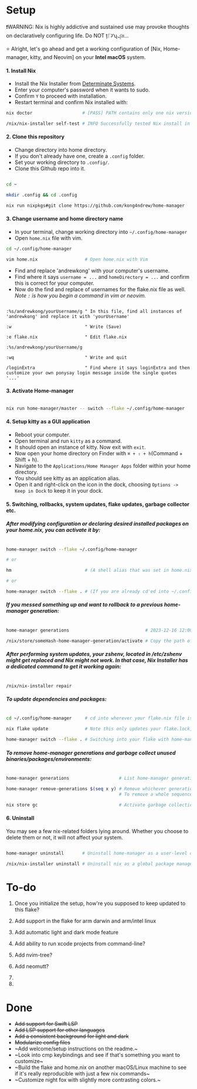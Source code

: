 # Setup

❗WARNING: Nix is highly addictive and sustained use may provoke thoughts on declaratively configuring life. Do NOT țᚴꃢʯؼย...<br><br>
⭐ Alright, let's go ahead and get a working configuration of [Nix, Home-manager, kitty, and Neovim] on your **Intel macOS** system.

#### 1. Install Nix

- Install the Nix Installer from [Determinate Systems](https://https://zero-to-nix.com/start/install).<br>
- Enter your computer's password when it wants to sudo.<br>
- Confirm `Y` to proceed with installation.<br>
- Restart terminal and confirm Nix installed with:<br>

```bash
nix doctor                   # [PASS] PATH contains only one nix version...

/nix/nix-installer self-test # INFO Successfully tested Nix install in all discovered shells. shells=["sh", "bash", "zsh"]
```

#### 2. Clone this repository

- Change directory into home directory.<br>
- If you don't already have one, create a `.config` folder.<br>
- Set your working directory to `.config/`.<br>
- Clone this Github repo into it.

```bash

cd ~

mkdir .config && cd .config

nix run nixpkgs#git clone https://github.com/kong4ndrew/home-manager

```

#### 3. Change username and home directory name

- In your terminal, change working directory into `~/.config/home-manager`<br>
- Open `home.nix` file with vim.<br>

```bash
cd ~/.config/home-manager

vim home.nix                  # Open home.nix with Vim

```

- Find and replace 'andrewkong' with your computer's username.<br>
- Find where it says `username = ...` and `homeDirectory = ...` and confirm this is correct for your computer.<br>
- Now do the find and replace of usernames for the flake.nix file as well.<br>
*Note `:` is how you begin a command in vim or neovim.*

```vim

:%s/andrewkong/yourUsername/g " In this file, find all instances of 'andrewkong' and replace it with 'yourUsername'

:w                            " Write (Save)

:e flake.nix                  " Edit flake.nix

:%s/andrewkong/yourUsername/g 

:wq                           " Write and quit

/loginExtra                   " Find where it says loginExtra and then customize your own ponysay login message inside the single quotes '...'

```

#### 3. Activate Home-manager

```bash

nix run home-manager/master -- switch --flake ~/.config/home-manager

```

#### 4. Setup kitty as a GUI application

- Reboot your computer.<br>
- Open terminal and run `kitty` as a command.<br>
- It should open an instance of kitty. Now exit with `exit`.<br>
- Now open your home directory on Finder with `⌘ + ⇧ + h`(Command + Shift + h).<br>
- Navigate to the `Applications/Home Manager Apps` folder within your home directory.<br>
- You should see kitty as an application alias.<br>
- Open it and right-click on the icon in the dock, choosing `Options -> Keep in Dock` to keep it in your dock.

#### 5. Switching, rollbacks, system updates, flake updates, garbage collector etc.

##### After modifying configuration or declaring desired installed packages on your home.nix, you can activate it by:

```bash

home-manager switch --flake ~/.config/home-manager

# or

hm                            # (A shell alias that was set in home.nix)

# or 

home-manager switch --flake . # (If you are already cd'ed into ~/.config/home-manager)

```


##### If you messed something up and want to rollback to a previous home-manager generation:

```bash

home-manager generations                             # 2023-12-16 12:00 : id 1 --> /nix/store/someHash-home-manager-generation

/nix/store/someHash-home-manager-generation/activate # Copy the path of the generation you want to rollback to and append 'activate'.

```

##### After performing system updates, your zshenv, located in /etc/zshenv might get replaced and Nix might not work. In that case, Nix Installer has a dedicated command to get it working again: 

```bash

/nix/nix-installer repair

```
##### To update dependencies and packages:

```bash

cd ~/.config/home-manager     # cd into wherever your flake.nix file is

nix flake update              # Note this only updates your flake.lock, but will NOT activate it

home-manager switch --flake . # Switching into your flake with home-manager will activate it

```
##### To remove home-manager generations and garbage collect unused binaries/packages/environments:

```bash

home-manager generations                   # List home-manager generations

home-manager remove-generations $(seq x y) # Remove whichever generations you want. 
                                           # To remove a whole sequence of generations from 'x' to 'y', replace x and y to select desired range.

nix store gc                               # Activate garbage collection on your current Nix store.

```


#### 6. Uninstall

You may see a few nix-related folders lying around. 
Whether you choose to delete them or not, it will not affect your system.

```bash

home-manager uninstall       # Uninstall home-manager as a user-level config/package manager

/nix/nix-installer uninstall # Uninstall nix as a global package manager

```

# To-do

1. Once you initialize the setup, how're you supposed to keep updated to this flake?

2. Add support in the flake for arm darwin and arm/intel linux

3. Add automatic light and dark mode feature

5. Add ability to run xcode projects from command-line?

7. Add nvim-tree?
  
4. Add neomutt?

6. 

8. 

# Done

- ~~Add support for Swift LSP~~
- ~~Add LSP support for other languages~~
- ~~Add a consistent background for light and dark~~
- ~~Modularize config files~~
- ~Add welcome/setup instructions on the readme.~
- ~Look into cmp keybindings and see if that's something you want to customize~
- ~Build the flake and home.nix on another macOS/Linux machine to see if it's really reproducible with just a few nix commands~
- ~Customize night fox with slightly more contrasting colors.~
